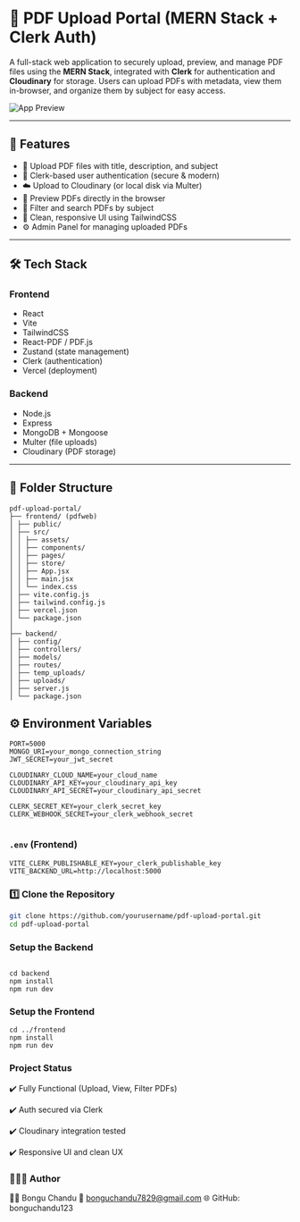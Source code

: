 # 📄 PDF Upload Portal (MERN Stack + Clerk Auth)

A full-stack web application to securely upload, preview, and manage PDF files using the **MERN Stack**, integrated with **Clerk** for authentication and **Cloudinary** for storage. Users can upload PDFs with metadata, view them in-browser, and organize them by subject for easy access.

![App Preview](https://github.com/user-attachments/assets/74863b09-7506-4350-8ec7-3808d2a52420)

---

## 🚀 Features

- 🧾 Upload PDF files with title, description, and subject
- 🔐 Clerk-based user authentication (secure & modern)
- ☁️ Upload to Cloudinary (or local disk via Multer)
- 📖 Preview PDFs directly in the browser
- 🔎 Filter and search PDFs by subject
- 🧼 Clean, responsive UI using TailwindCSS
- ⚙️ Admin Panel for managing uploaded PDFs

---

## 🛠 Tech Stack

### **Frontend**
- React
- Vite
- TailwindCSS
- React-PDF / PDF.js
- Zustand (state management)
- Clerk (authentication)
- Vercel (deployment)

### **Backend**
- Node.js
- Express
- MongoDB + Mongoose
- Multer (file uploads)
- Cloudinary (PDF storage)

---

## 📁 Folder Structure
```
pdf-upload-portal/
├── frontend/ (pdfweb)
│ ├── public/
│ ├── src/
│ │ ├── assets/
│ │ ├── components/
│ │ ├── pages/
│ │ ├── store/
│ │ ├── App.jsx
│ │ ├── main.jsx
│ │ └── index.css
│ ├── vite.config.js
│ ├── tailwind.config.js
│ ├── vercel.json
│ └── package.json
│
├── backend/
│ ├── config/
│ ├── controllers/
│ ├── models/
│ ├── routes/
│ ├── temp_uploads/
│ ├── uploads/
│ ├── server.js
│ └── package.json

```

## ⚙️ Environment Variables


```
PORT=5000
MONGO_URI=your_mongo_connection_string
JWT_SECRET=your_jwt_secret

CLOUDINARY_CLOUD_NAME=your_cloud_name
CLOUDINARY_API_KEY=your_cloudinary_api_key
CLOUDINARY_API_SECRET=your_cloudinary_api_secret

CLERK_SECRET_KEY=your_clerk_secret_key
CLERK_WEBHOOK_SECRET=your_clerk_webhook_secret


```

### `.env` (Frontend)

```
VITE_CLERK_PUBLISHABLE_KEY=your_clerk_publishable_key
VITE_BACKEND_URL=http://localhost:5000
```



### 1️⃣ Clone the Repository

```bash
git clone https://github.com/yourusername/pdf-upload-portal.git
cd pdf-upload-portal
```


###  Setup the Backend
```

cd backend
npm install
npm run dev

```

###  Setup the Frontend
```
cd ../frontend
npm install
npm run dev
```


###  Project Status
✔️ Fully Functional (Upload, View, Filter PDFs)

✔️ Auth secured via Clerk

✔️ Cloudinary integration tested

✔️ Responsive UI and clean UX

### 🙋🏻‍♂️ Author
👨‍💻 Bongu Chandu
📧 bonguchandu7829@gmail.com
🌐 GitHub: bonguchandu123

